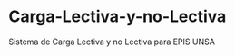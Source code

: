 Carga-Lectiva-y-no-Lectiva
==========================

Sistema de Carga Lectiva y no Lectiva para EPIS UNSA
